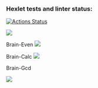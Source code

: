 ### Hexlet tests and linter status:
[![Actions Status](https://github.com/AlexeyChi/frontend-project-44/workflows/hexlet-check/badge.svg)](https://github.com/AlexeyChi/frontend-project-44/actions)

<a 
href="https://codeclimate.com/github/AlexeyChi/frontend-project-44/maintainability"><img 
src="https://api.codeclimate.com/v1/badges/150b7537e0583a407ec7/maintainability" 
/></a>

Brain-Even
<a href="https://asciinema.org/a/dYDEji2YbjFPJsNfW8JACGPAF" 
target="_blank"><img 
src="https://asciinema.org/a/dYDEji2YbjFPJsNfW8JACGPAF.svg" /></a>

Brain-Calc
<a href="https://asciinema.org/a/kEKbFut7UpdfTmvHL2ZKctaRJ" target="_blank"><img 
src="https://asciinema.org/a/kEKbFut7UpdfTmvHL2ZKctaRJ.svg" /></a>

Brain-Gcd

<a href="https://asciinema.org/a/h9tyC89rYhMYpa7EHShvKPy7W" target="_blank"><img 
src="https://asciinema.org/a/h9tyC89rYhMYpa7EHShvKPy7W.svg" /></a>
